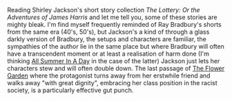 Reading Shirley Jackson's short story collection _The Lottery: Or the Adventures of James Harris_ and let me tell you, some of these stories are mighty bleak. I'm find myself frequently reminded of Ray Bradbury's shorts from the same era (40's, 50's), but Jackson's a kind of through a glass darkly version of Bradbury, the setups and characters are familiar, the sympathies of the author lie in the same place but where Bradbury will often have a transcendent moment or at least a realisation of harm done (I'm thinking [All Summer In A Day](https://en.wikipedia.org/wiki/All_Summer_in_a_Day) in the case of the latter) Jackson just lets her characters stew and will often double down. The last passage of [The Flower Garden](https://ashleyvaught.com/suburban-micro-aggressions-shirley-jacksons-short-story-flower-garden/) where the protagonist turns away from her erstwhile friend and walks away "with great dignity", embracing her class position in the racist society, is a particularly effective gut punch.